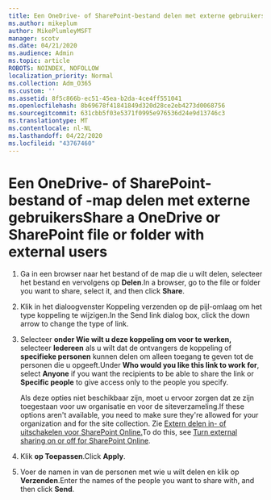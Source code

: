 ```yaml
---
title: Een OneDrive- of SharePoint-bestand delen met externe gebruikers
ms.author: mikeplum
author: MikePlumleyMSFT
manager: scotv
ms.date: 04/21/2020
ms.audience: Admin
ms.topic: article
ROBOTS: NOINDEX, NOFOLLOW
localization_priority: Normal
ms.collection: Adm_O365
ms.custom: ''
ms.assetid: 8f5c866b-ec51-45ea-b2da-4ce4ff551041
ms.openlocfilehash: 8b69678f41841849d320d28ce2eb4273d0068756
ms.sourcegitcommit: 631cbb5f03e5371f0995e976536d24e9d13746c3
ms.translationtype: MT
ms.contentlocale: nl-NL
ms.lasthandoff: 04/22/2020
ms.locfileid: "43767460"
---
```

# <a name="share-a-onedrive-or-sharepoint-file-or-folder-with-external-users"></a><span data-ttu-id="b1dfe-102">Een OneDrive- of SharePoint-bestand of -map delen met externe gebruikers</span><span class="sxs-lookup"><span data-stu-id="b1dfe-102">Share a OneDrive or SharePoint file or folder with external users</span></span>

1. <span data-ttu-id="b1dfe-103">Ga in een browser naar het bestand of de map die u wilt delen, selecteer het bestand en vervolgens op **Delen**.</span><span class="sxs-lookup"><span data-stu-id="b1dfe-103">In a browser, go to the file or folder you want to share, select it, and then click **Share**.</span></span>
    
2. <span data-ttu-id="b1dfe-104">Klik in het dialoogvenster Koppeling verzenden op de pijl-omlaag om het type koppeling te wijzigen.</span><span class="sxs-lookup"><span data-stu-id="b1dfe-104">In the Send link dialog box, click the down arrow to change the type of link.</span></span>
    
3. <span data-ttu-id="b1dfe-105">Selecteer **onder Wie wilt u deze koppeling om voor te werken,** selecteer **Iedereen** als u wilt dat de ontvangers de koppeling of **specifieke personen** kunnen delen om alleen toegang te geven tot de personen die u opgeeft.</span><span class="sxs-lookup"><span data-stu-id="b1dfe-105">Under **Who would you like this link to work for**, select **Anyone** if you want the recipients to be able to share the link or **Specific people** to give access only to the people you specify.</span></span> 
    
    <span data-ttu-id="b1dfe-106">Als deze opties niet beschikbaar zijn, moet u ervoor zorgen dat ze zijn toegestaan voor uw organisatie en voor de siteverzameling.</span><span class="sxs-lookup"><span data-stu-id="b1dfe-106">If these options aren't available, you need to make sure they're allowed for your organization and for the site collection.</span></span> <span data-ttu-id="b1dfe-107">Zie [Extern delen in- of uitschakelen voor SharePoint Online.](https://go.microsoft.com/fwlink/?linkid=866426)</span><span class="sxs-lookup"><span data-stu-id="b1dfe-107">To do this, see [Turn external sharing on or off for SharePoint Online](https://go.microsoft.com/fwlink/?linkid=866426).</span></span>
    
4. <span data-ttu-id="b1dfe-108">Klik **op Toepassen**.</span><span class="sxs-lookup"><span data-stu-id="b1dfe-108">Click **Apply**.</span></span>
    
5. <span data-ttu-id="b1dfe-109">Voer de namen in van de personen met wie u wilt delen en klik op **Verzenden**.</span><span class="sxs-lookup"><span data-stu-id="b1dfe-109">Enter the names of the people you want to share with, and then click **Send**.</span></span>
    

